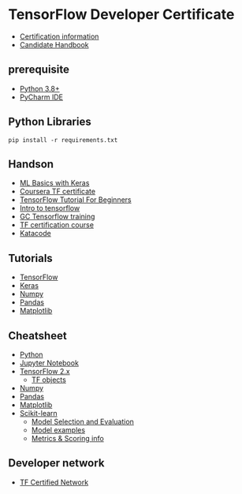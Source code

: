 # TensorFlow Developer Certificate
- [Certification information](https://www.tensorflow.org/certificate)
- [Candidate Handbook](https://www.tensorflow.org/extras/cert/TF_Certificate_Candidate_Handbook.pdf)

## prerequisite
- [Python 3.8+](https://www.python.org/downloads/)
- [PyCharm IDE](https://www.jetbrains.com/pycharm/)

## Python Libraries
``````
pip install -r requirements.txt
``````

## Handson 
- [ML Basics with Keras](https://www.tensorflow.org/tutorials/keras/classification)
- [Coursera TF certificate](https://www.coursera.org/professional-certificates/tensorflow-in-practice)
- [TensorFlow Tutorial For Beginners](https://youtu.be/DFKHh7_zzJc)
- [Intro to tensorflow](https://www.datacamp.com/courses/introduction-to-tensorflow-in-python)
- [GC Tensorflow training](https://cloud.google.com/ai-platform/training/docs/tensorflow-2)
- [TF certification course](https://www.tfcertification.com/courses/tensorflow-developer-professional-certificate)
- [Katacode](https://katacoda.com/learn?q=tensorflow)

## Tutorials
- [TensorFlow](https://www.tensorflow.org/tutorials/quickstart/beginner)
- [Keras](https://www.tensorflow.org/tutorials/keras/)
- [Numpy](https://numpy.org/learn/)
- [Pandas](https://pandas.pydata.org/getting_started.html)
- [Matplotlib](https://matplotlib.org/stable/gallery/index.html)

## Cheatsheet
- [Python](https://intellipaat.com/mediaFiles/2019/02/Python-Data-structures-cheat-sheet.pdf)
- [Jupyter Notebook](https://www.edureka.co/blog/wp-content/uploads/2018/10/Jupyter_Notebook_CheatSheet_Edureka.pdf)
- [TensorFlow 2.x](https://storage.googleapis.com/kaggle-forum-message-attachments/889691/15952/19-04-11-Cheat-Sheet-TensorFlow-2-0.pdf) 
  - [TF objects](https://www.tensorflow.org/api_docs/python/tf/all_symbols)
- [Numpy](https://s3.amazonaws.com/assets.datacamp.com/blog_assets/Numpy_Python_Cheat_Sheet.pdf)
- [Pandas](https://s3.amazonaws.com/assets.datacamp.com/blog_assets/Python_Pandas_Cheat_Sheet_2.pdf)
- [Matplotlib](https://s3.amazonaws.com/assets.datacamp.com/blog_assets/Python_Matplotlib_Cheat_Sheet.pdf)
- [Scikit-learn](https://s3.amazonaws.com/assets.datacamp.com/blog_assets/Scikit_Learn_Cheat_Sheet_Python.pdf)
    - [Model Selection and Evaluation](https://scikit-learn.org/stable/model_selection.html)
    - [Model examples](https://scikit-learn.org/stable/auto_examples/index.html)
    - [Metrics & Scoring info](https://scikit-learn.org/stable/modules/model_evaluation.html)


## Developer network
- [TF Certified Network](https://developers.google.com/certification/directory/tensorflow)